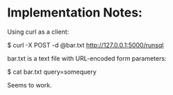 # Implementation Notes:

Using curl as a client:

$ curl -X POST -d @bar.txt http://127.0.0.1:5000/runsql

bar.txt is a text file with URL-encoded form parameters:

$ cat bar.txt
query=somequery

Seems to work.

